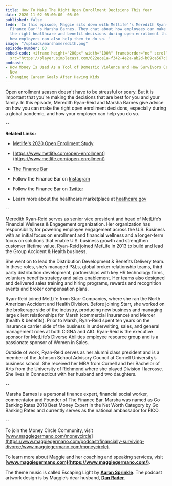 ```yaml
---
title: How To Make The Right Open Enrollment Decisions This Year
date: 2020-11-02 05:00:00 -05:00
published: false
lede: 'In this episode, Maggie sits down with Metlife''s Meredith Ryan-Reid and The
  Finance Bar''s Marsha Barnes. They chat about how employees can make sure to make
  the right healthcare and benefit decisions during open enrollment this season, and
  how employers can also help them to do so. '
image: "/uploads/marshameredith.png"
episode-number: 63
embed-code: <iframe height="200px" width="100%" frameborder="no" scrolling="no" seamless
  src="https://player.simplecast.com/622ece1a-f342-4e2a-ab2d-b09ca567c83c?dark=false"></iframe>
podcast:
- How Money Is Used As a Tool of Domestic Violence and How Survivors Can Get Help
  Now
- Changing Career Goals After Having Kids
---
```


Open enrollment season doesn't have to be stressful or scary. But it is important that you're making the decisions that are best for you and your family. In this episode, Meredith Ryan-Reid and Marsha Barnes give advice on how you can make the right open enrollment decisions, especially during a global pandemic, and how your employer can help you do so.

--

**Related Links:**

* [Metlife's 2020 Open Enrollment Study](https://www.metlife.com/content/dam/metlifecom/us/homepage/open-enrollment-press/pdf/MetLife_Open_Enrollment_2020_Infographic_Parent_Employees_FINAL.pdf)

* [https://www.metlife.com/open-enrollment](https://www.metlife.com/open-enrollment)

* [The Finance Bar](https://www.thefinancebar.com/)

* Follow the Finance Bar on [Instagram](https://www.instagram.com/thefinancebar/)

* Follow the Finance Bar on [Twitter](https://twitter.com/thefinancebar)

* Learn more about the healthcare marketplace at [heathcare.gov](https://www.healthcare.gov/)

--

Meredith Ryan-Reid serves as senior vice president and head of MetLife’s Financial Wellness & Engagement organization. Her organization has responsibility for powering employee engagement across the U.S. Business with an initial focus on enrollment and financial wellness and a longer-term focus on solutions that enable U.S. business growth and strengthen customer lifetime value. Ryan-Reid joined MetLife in 2013 to build and lead the Group Accident & Health business.

She went on to lead the Distribution Development & Benefits Delivery team. In these roles, she’s managed P&Ls, global broker relationship teams, third party distribution development, partnerships with key HR technology firms, voluntary benefits strategy and sales enablement. Her teams also designed and delivered sales training and hiring programs, rewards and recognition events and broker compensation plans.

Ryan-Reid joined MetLife from Starr Companies, where she ran the North American Accident and Health Division. Before joining Starr, she worked on the brokerage side of the industry, producing new business and managing large client relationships for Marsh (commercial insurance) and Mercer (health & benefits). Prior to Marsh, Ryan-Reid spent ten years on the insurance carrier side of the business in underwriting, sales, and general management roles at both CIGNA and AIG. Ryan-Reid is the executive sponsor for MetLife’s Diverse Abilities employee resource group and is a passionate sponsor of Women in Sales.

Outside of work, Ryan-Reid serves as her alumni class president and is a member of the Johnson School Advisory Council at Cornell University’s business school. She received her MBA from Cornell and her Bachelor of Arts from the University of Richmond where she played Division I lacrosse. She lives in Connecticut with her husband and two daughters.

--

Marsha Barnes is a personal finance expert, financial social worker, commentator and Founder of The Finance Bar. Marsha was named as Go Banking Rates 2018 Best Money Expert in the Net Worth Category by Go Banking Rates and currently serves as the national ambassador for FICO.

--

To join the Money Circle Community, visit [www.maggiegermano.com/moneycircle](https://www.maggiegermano.com/podcast/financially-surviving-divorce/www.maggiegermano.com/moneycircle).

To learn more about Maggie and her coaching and speaking services, visit **[www.maggiegermano.com](https://www.maggiegermano.com/)**.

The theme music is called Escaping Light by **[Aaron Sprinkle](http://aaronsprinklemusic.com/)**. The podcast artwork design is by Maggie’s dear husband, **[Dan Rader](https://danrdesign.com/)**.
